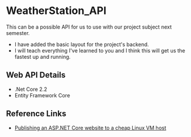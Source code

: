 # WeatherStation_API
This can be a possible API for us to use with our project subject next semester.

* I have added the basic layout for the project's backend. 
* I will teach everything I've learned to you and I think this will get us the fastest up and running.

Web API Details
----------------
- .Net Core 2.2 
- Entity Framework Core

Reference Links
---------------
* [Publishing an ASP.NET Core website to a cheap Linux VM host](https://www.hanselman.com/blog/PublishingAnASPNETCoreWebsiteToACheapLinuxVMHost.aspx)
